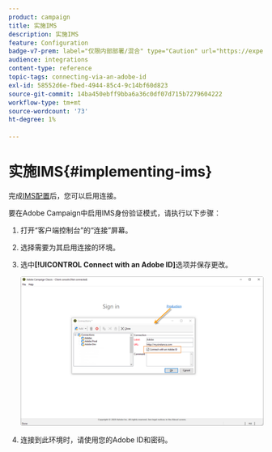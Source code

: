 ```yaml
---
product: campaign
title: 实施IMS
description: 实施IMS
feature: Configuration
badge-v7-prem: label="仅限内部部署/混合" type="Caution" url="https://experienceleague.adobe.com/docs/campaign-classic/using/installing-campaign-classic/architecture-and-hosting-models/hosting-models-lp/hosting-models.html?lang=zh-Hans" tooltip="仅适用于内部部署和混合部署"
audience: integrations
content-type: reference
topic-tags: connecting-via-an-adobe-id
exl-id: 58552d6e-fbed-4944-85c4-9c14bf60d823
source-git-commit: 14ba450ebff9bba6a36c0df07d715b7279604222
workflow-type: tm+mt
source-wordcount: '73'
ht-degree: 1%

---
```


# 实施IMS{#implementing-ims}

完成[IMS配置](configuring-ims.md)后，您可以启用连接。

要在Adobe Campaign中启用IMS身份验证模式，请执行以下步骤：

1. 打开“客户端控制台”的“连接”屏幕。
1. 选择需要为其启用连接的环境。
1. 选中&#x200B;**[!UICONTROL Connect with an Adobe ID]**&#x200B;选项并保存更改。

   ![](assets/ims_1.png)

1. 连接到此环境时，请使用您的Adobe ID和密码。
